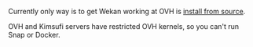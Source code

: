 Currently only way is to get Wekan working at OVH is [install from source](https://github.com/wekan/wekan/wiki/Source).

OVH and Kimsufi servers have restricted OVH kernels, so you can't run Snap or Docker.